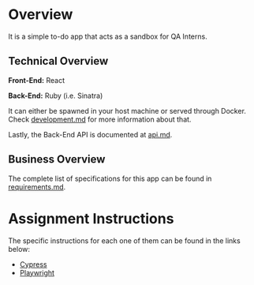 # Overview

It is a simple to-do app that acts as a sandbox for QA Interns.

## Technical Overview

**Front-End:** React

**Back-End:** Ruby (i.e. Sinatra)

It can either be spawned in your host machine or served through Docker. Check [development.md](docs/development.md) for more information about that.

Lastly, the Back-End API is documented at [api.md](docs/api.md).

## Business Overview

The complete list of specifications for this app can be found in [requirements.md](docs/requirements.md).

# Assignment Instructions

The specific instructions for each one of them can be found in the links below:
- [Cypress](docs/instructions/cypress.md)
- [Playwright](docs/instructions/playwright.md)
